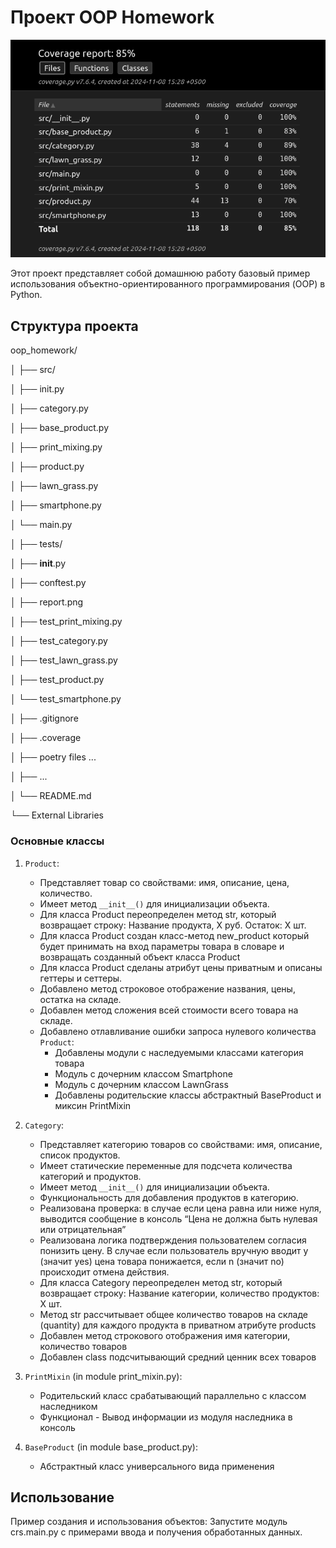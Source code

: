 # Проект OOP Homework
![Image alt](tests/report.png)

Этот проект представляет собой домашнюю работу базовый пример использования объектно-ориентированного программирования (OOP) в Python.

## Структура проекта
oop_homework/ 

│ ├── src/ 

│ ├── init.py

│ ├── category.py

│ ├── base_product.py

│ ├── print_mixing.py

│ ├── product.py

│ ├── lawn_grass.py

│ ├── smartphone.py

│ └── main.py

│ ├── tests/

│ ├── __init__.py

│ ├── conftest.py

│ ├── report.png

│ ├── test_print_mixing.py

│ ├── test_category.py

│ ├── test_lawn_grass.py

│ ├── test_product.py

│ └── test_smartphone.py

│ ├── .gitignore

│ ├── .coverage

│ ├── poetry files ...

│ ├── ...

│ └── README.md

└── External Libraries

### Основные классы

1. `Product`:
   - Представляет товар со свойствами: имя, описание, цена, количество.
   - Имеет метод `__init__()` для инициализации объекта.
   - Для класса Product переопределен метод str, который возвращает строку: Название продукта, X руб. Остаток: X шт.
   - Для класса Product создан класс-метод new_product который 
   будет принимать на вход параметры товара в словаре и возвращать созданный объект класса Product
   - Для класса Product сделаны атрибут цены приватным и описаны геттеры и сеттеры.
   - Добавлено метод строковое отображение названия, цены, остатка на складе.
   - Добавлен метод сложения всей стоимости всего товара на складе.
   - Добавлено отлавливание ошибки запроса нулевого количества
      `Product`:
     - Добавлены модули с наследуемыми классами категория товара
     - Модуль с дочерним классом Smartphone
     - Модуль с дочерним классом LawnGrass
     - Добавлены родительские классы абстрактный BaseProduct и миксин PrintMixin
     

2. `Category`:
   - Представляет категорию товаров со свойствами: имя, описание, список продуктов.
   - Имеет статические переменные для подсчета количества категорий и продуктов.
   - Имеет метод `__init__()` для инициализации объекта.
   - Функциональность для добавления продуктов в категорию.
   - Реализована проверка: в случае если цена равна или ниже нуля, выводится сообщение в консоль “Цена не должна быть нулевая или отрицательная” 
   - Реализована логика подтверждения пользователем согласия понизить цену. В случае если пользователь вручную вводит y (значит yes) цена товара понижается, если n (значит no) происходит отмена действия. 
   - Для класса Category переопределен метод str, который возвращает строку: Название категории, количество продуктов: X шт. 
   - Метод str рассчитывает общее количество товаров на складе (quantity) для каждого продукта в приватном атрибуте products
   - Добавлен метод строкового отображения имя категории, количество товаров
   - Добавлен class подсчитывающий средний ценник всех товаров
               

3. `PrintMixin` (in module print_mixin.py):
   - Родительский класс срабатывающий параллельно с классом наследником
   - Функционал - Вывод информации из модуля наследника в консоль

4. `BaseProduct` (in module base_product.py):
   - Абстрактный класс универсального вида применения

## Использование

Пример создания и использования объектов:
Запустите модуль crs.main.py с примерами ввода и получения обработанных данных.